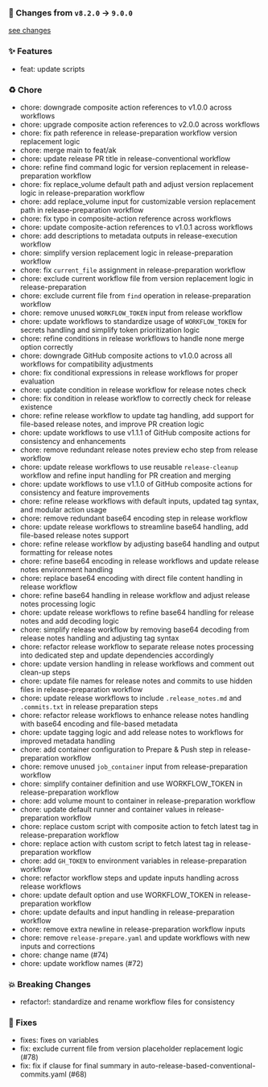 ### 🧾 Changes from `v8.2.0` → `9.0.0`
[see changes](https://github.com/stetind/ppc-reusable-workflows/compare/v8.2.0...9.0.0)

### ✨ Features
- feat: update scripts

### ♻️ Chore
- chore: downgrade composite action references to v1.0.0 across workflows
- chore: upgrade composite action references to v2.0.0 across workflows
- chore: fix path reference in release-preparation workflow version replacement logic
- chore: merge main to feat/ak
- chore: update release PR title in release-conventional workflow
- chore: refine find command logic for version replacement in release-preparation workflow
- chore: fix replace_volume default path and adjust version replacement logic in release-preparation workflow
- chore: add replace_volume input for customizable version replacement path in release-preparation workflow
- chore: fix typo in composite-action reference across workflows
- chore: update composite-action references to v1.0.1 across workflows
- chore: add descriptions to metadata outputs in release-execution workflow
- chore: simplify version replacement logic in release-preparation workflow
- chore: fix `current_file` assignment in release-preparation workflow
- chore: exclude current workflow file from version replacement logic in release-preparation
- chore: exclude current file from `find` operation in release-preparation workflow
- chore: remove unused `WORKFLOW_TOKEN` input from release workflow
- chore: update workflows to standardize usage of `WORKFLOW_TOKEN` for secrets handling and simplify token prioritization logic
- chore: refine conditions in release workflows to handle none merge option correctly
- chore: downgrade GitHub composite actions to v1.0.0 across all workflows for compatibility adjustments
- chore: fix conditional expressions in release workflows for proper evaluation
- chore: update condition in release workflow for release notes check
- chore: fix condition in release workflow to correctly check for release existence
- chore: refine release workflow to update tag handling, add support for file-based release notes, and improve PR creation logic
- chore: update workflows to use v1.1.1 of GitHub composite actions for consistency and enhancements
- chore: remove redundant release notes preview echo step from release workflow
- chore: update release workflows to use reusable `release-cleanup` workflow and refine input handling for PR creation and merging
- chore: update workflows to use v1.1.0 of GitHub composite actions for consistency and feature improvements
- chore: refine release workflows with default inputs, updated tag syntax, and modular action usage
- chore: remove redundant base64 encoding step in release workflow
- chore: update release workflows to streamline base64 handling, add file-based release notes support
- chore: refine release workflow by adjusting base64 handling and output formatting for release notes
- chore: refine base64 encoding in release workflows and update release notes environment handling
- chore: replace base64 encoding with direct file content handling in release workflow
- chore: refine base64 handling in release workflow and adjust release notes processing logic
- chore: update release workflows to refine base64 handling for release notes and add decoding logic
- chore: simplify release workflow by removing base64 decoding from release notes handling and adjusting tag syntax
- chore: refactor release workflow to separate release notes processing into dedicated step and update dependencies accordingly
- chore: update version handling in release workflows and comment out clean-up steps
- chore: update file names for release notes and commits to use hidden files in release-preparation workflow
- chore: update release workflows to include `.release_notes.md` and `.commits.txt` in release preparation steps
- chore: refactor release workflows to enhance release notes handling with base64 encoding and file-based metadata
- chore: update tagging logic and add release notes to workflows for improved metadata handling
- chore: add container configuration to Prepare & Push step in release-preparation workflow
- chore: remove unused `job_container` input from release-preparation workflow
- chore: simplify container definition and use WORKFLOW_TOKEN in release-preparation workflow
- chore: add volume mount to container in release-preparation workflow
- chore: update default runner and container values in release-preparation workflow
- chore: replace custom script with composite action to fetch latest tag in release-preparation workflow
- chore: replace action with custom script to fetch latest tag in release-preparation workflow
- chore: add `GH_TOKEN` to environment variables in release-preparation workflow
- chore: refactor workflow steps and update inputs handling across release workflows
- chore: update default option and use WORKFLOW_TOKEN in release-preparation workflow
- chore: update defaults and input handling in release-preparation workflow
- chore: remove extra newline in release-preparation workflow inputs
- chore: remove `release-prepare.yaml` and update workflows with new inputs and corrections
- chore: change name (#74)
- chore: update workflow names (#72)

### 💥 Breaking Changes
- refactor!: standardize and rename workflow files for consistency

### 🐞 Fixes
- fixes: fixes on variables
- fix: exclude current file from version placeholder replacement logic (#78)
- fix: fix if clause for final summary in auto-release-based-conventional-commits.yaml (#68)


